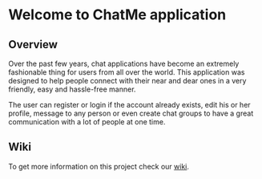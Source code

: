 # **Welcome to ChatMe application**

## Overview
Over the past few years, chat applications have become an extremely fashionable thing for users from all over the world. This application was designed to help people connect with their near and dear ones in a very friendly, easy and hassle-free manner.

The user can register or login if the account already exists, edit his or her profile, message to any person or even create chat groups to have a great communication with a lot of people at one time.

## Wiki
To get more information on this project check our [wiki](https://github.com/BodiaBybliv/ChatMe/wiki).
